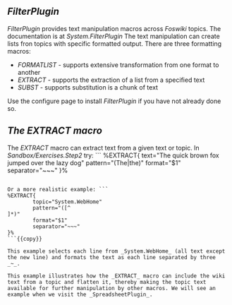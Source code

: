 ## _FilterPlugin_	

_FilterPlugin_ provides text manipulation macros across _Foswiki_ topics. The documentation is at _System.FilterPlugin_ The text manipulation can create lists fron topics with specific formatted output. There are three formatting macros:
* _FORMATLIST_ - supports extensive transformation from one format to another
* _EXTRACT_ - supports the extraction of a list from a specified text
* _SUBST_ - supports substitution is a chunk of text

Use the configure page to install _FilterPlugin_ if you have not already done so.

## _The EXTRACT macro_	

The _EXTRACT_ macro can extract text from a given text or topic. In _Sandbox/Exercises.Step2_ try: ```
%EXTRACT{
        text="The quick brown fox jumped over the lazy dog"
        pattern="(The|the)"
        format="$1"
        separator="~~~"
}%
```{{copy}} This example selects the stings _The_ or _the_ from the text and formats the output as a list separated by three _~_.

Or a more realistic example: ```
%EXTRACT{
        topic="System.WebHome"
        pattern="([^
]*)"
        format="$1"
        separator="~~~"
}%
```{{copy}}

This example selects each line from _System.WebHome_ (all text except the new line) and formats the text as each line separated by three _~_.

This example illustrates how the _EXTRACT_ macro can include the wiki text from a topic and flatten it, thereby making the topic text available for further manipulation by other macros. We will see an example when we visit the _SpreadsheetPlugin_.

